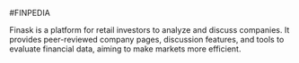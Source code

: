 #FINPEDIA

Finask is a platform for retail investors to analyze and discuss companies. It provides peer-reviewed company pages, discussion features, and tools to evaluate financial data, aiming to make markets more efficient.